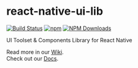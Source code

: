 # react-native-ui-lib 
[![Build Status](https://travis-ci.org/wix/react-native-ui-lib.svg?branch=master)](https://travis-ci.org/wix/react-native-ui-lib)
[![npm](https://img.shields.io/npm/v/react-native-ui-lib.svg)](https://www.npmjs.com/package/react-native-ui-lib)
[![NPM Downloads](https://img.shields.io/npm/dm/react-native-ui-lib.svg?style=flat)](https://www.npmjs.com/package/react-native-ui-lib)

UI Toolset & Components Library for React Native

Read more in our [Wiki](https://github.com/wix/react-native-ui-lib/wiki). <br>
Check out our [Docs](https://z448401921.github.io/react-native-ui-lib/uilib-docs/public/).
